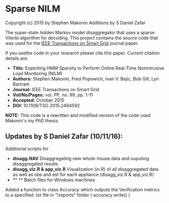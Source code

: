 # Sparse NILM

Copyright (c) 2015 by Stephen Makonin
Additions by S Daniel Zafar

The super-state hidden Markov model disaggregator that uses a sparse Viterbi algorithm for decoding. This project contains the source code that was used for the [IEEE Transactions on Smart Grid](http://makonin.com/doc/TSG_2015.pdf) journal paper.

If you usethe code in your research please cite this paper. Current citation details are:


- **Title:** Exploiting HMM Sparsity to Perform Online Real-Time Nonintrusive Load Monitoring (NILM)
- **Authors:** Stephen Makonin, Fred Popowich, Ivan V. Bajic, Bob Gill, Lyn Bartram
- **Journal:** IEEE Transactions on Smart Grid
- **Vol/No/Pages:** vol. PP, no. 99, pp. 1-11
- **Accepted:** October 2015
- **DOI:** 10.1109/TSG.2015.2494592


**NOTE:** This code is a rewritten and modified version of the code used Makonin's my PhD thesis.

## Updates by S Daniel Zafar (10/11/16):
Additional scripts for 
- **disagg.NAV** Disaggregating new whole-house data and ouputing disaggregated results 
- **disagg_viz.R & app_viz.R** Visualization (in R) of all disaggregated data as well as obs and est for each appliance (disagg_viz.R & app_viz.R)
- ** ** Batch files for Windows machines 

Added a function to class Accuracy which outputs the Verification metrics to a specified .txt file in "\reports\" folder ( accuracy.write() )

